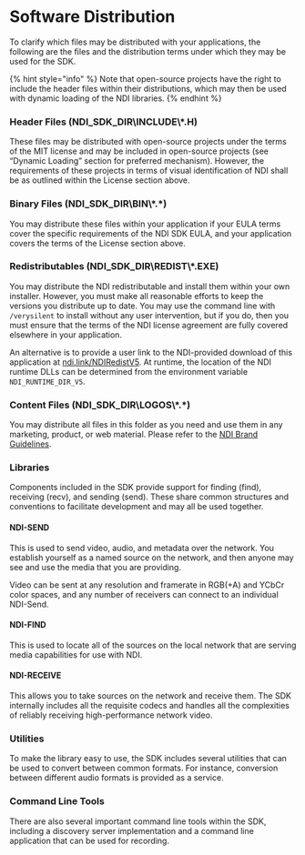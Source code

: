 # Software Distribution

To clarify which files may be distributed with your applications, the following are the files and the distribution terms under which they may be used for the SDK.

{% hint style="info" %}
Note that open-source projects have the right to include the header files within their distributions, which may then be used with dynamic loading of the NDI libraries.
{% endhint %}

### Header Files (NDI\_SDK\_DIR\INCLUDE\\\*.H)

These files may be distributed with open-source projects under the terms of the MIT license and may be included in open-source projects (see “Dynamic Loading” section for preferred mechanism). However, the requirements of these projects in terms of visual identification of NDI shall be as outlined within the License section above.

### Binary Files (NDI\_SDK\_DIR\BIN\\\*.\*)

You may distribute these files within your application if your EULA terms cover the specific requirements of the NDI SDK EULA, and your application covers the terms of the License section above.

### Redistributables (NDI\_SDK\_DIR\REDIST\\\*.EXE)

You may distribute the NDI redistributable and install them within your own installer. However, you must make all reasonable efforts to keep the versions you distribute up to date. You may use the command line with `/verysilent` to install without any user intervention, but if you do, then you must ensure that the terms of the NDI license agreement are fully covered elsewhere in your application.

An alternative is to provide a user link to the NDI-provided download of this application at [ndi.link/NDIRedistV5](http://ndi.link/NDIRedistV5). At runtime, the location of the NDI runtime DLLs can be determined from the environment variable `NDI_RUNTIME_DIR_V5`.

### Content Files (NDI\_SDK\_DIR\LOGOS\\\*.\*)

You may distribute all files in this folder as you need and use them in any marketing, product, or web material. Please refer to the [NDI Brand Guidelines](http://127.0.0.1:5000/o/a38gd62OPjDFyE3J0iLo/s/oUOsQw9oPpQ8LFlxOpLI/).

### Libraries

Components included in the SDK provide support for finding (find), receiving (recv), and sending (send). These share common structures and conventions to facilitate development and may all be used together.

#### NDI-SEND

This is used to send video, audio, and metadata over the network. You establish yourself as a named source on the network, and then anyone may see and use the media that you are providing.

Video can be sent at any resolution and framerate in RGB(+A) and YCbCr color spaces, and any number of receivers can connect to an individual NDI-Send.

#### NDI-FIND

This is used to locate all of the sources on the local network that are serving media capabilities for use with NDI.

#### NDI-RECEIVE

This allows you to take sources on the network and receive them. The SDK internally includes all the requisite codecs and handles all the complexities of reliably receiving high-performance network video.

### Utilities

To make the library easy to use, the SDK includes several utilities that can be used to convert between common formats. For instance, conversion between different audio formats is provided as a service.

### Command Line Tools

There are also several important command line tools within the SDK, including a discovery server implementation and a command line application that can be used for recording.
